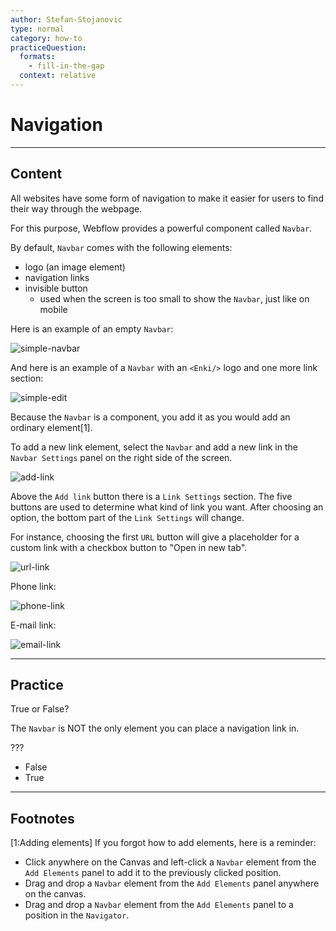 ```yaml
---
author: Stefan-Stojanovic
type: normal
category: how-to
practiceQuestion:
  formats:
    - fill-in-the-gap
  context: relative
---
```


# Navigation


---

## Content

All websites have some form of navigation to make it easier for users to find their way through the webpage.

For this purpose, Webflow provides a powerful component called `Navbar`.

By default, `Navbar` comes with the following elements:

- logo (an image element)
- navigation links
- invisible button
  - used when the screen is too small to show the `Navbar`, just like on mobile

Here is an example of an empty `Navbar`:

![simple-navbar](https://img.enkipro.com/c46297799897d8e9c66a76b05c022b40.png)

And here is an example of a `Navbar` with an `<Enki/>` logo and one more link section:

![simple-edit](https://img.enkipro.com/6704bbc77b41a25623ec6bf83d5659a4.png)

Because the `Navbar` is a component, you add it as you would add an ordinary element[1].

To add a new link element, select the `Navbar` and add a new link in the `Navbar Settings` panel on the right side of the screen.

![add-link](https://img.enkipro.com/2163666efb91364e793136f5161782de.png)

Above the `Add link` button there is a `Link Settings` section. The five buttons are used to determine what kind of link you want. After choosing an option, the bottom part of the `Link Settings` will change. 

For instance, choosing the first `URL` button will give a placeholder for a custom link with a checkbox button to "Open in new tab".

![url-link](https://img.enkipro.com/d45c698a048e78ae939ffe784b2a2c12.png)

Phone link:

![phone-link](https://img.enkipro.com/6d892643d3f933751e8925f062e61f19.png)

E-mail link:

![email-link](https://img.enkipro.com/0dbf5ffadd4cd81138a5586043583e0a.png)


---

## Practice

True or False?

The `Navbar` is NOT the only element you can place a navigation link in.

???

- False
- True


---

## Footnotes

[1:Adding elements]
If you forgot how to add elements, here is a reminder:

- Click anywhere on the Canvas and left-click a `Navbar` element from the `Add Elements` panel to add it to the previously clicked position.
- Drag and drop a `Navbar` element from the `Add Elements` panel anywhere on the canvas.
- Drag and drop a `Navbar` element from the `Add Elements` panel to a position in the `Navigator`.
